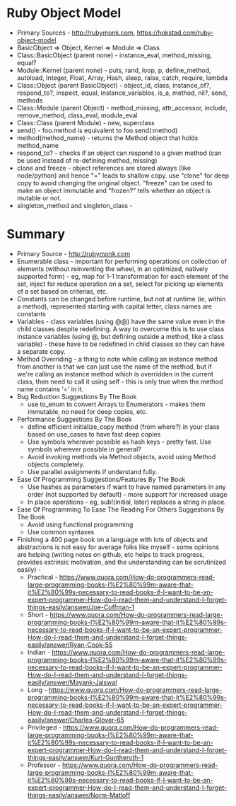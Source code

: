 # Ruby Object Model
  * Primary Sources - http://rubymonk.com, https://hokstad.com/ruby-object-model
  * BasicObject => Object, Kernel => Module => Class
  * Class::BasicObject (parent none) - instance\_eval, method\_missing, equal?
  * Module::Kernel (parent none) - puts, rand, loop, p, define\_method, autoload, Integer, Float, Array, Hash, sleep, raise, catch, require, lambda
  * Class::Object (parent BasicObject) - object\_id, class, instance\_of?, respond\_to?, inspect, equal, instance\_variables, is\_a, method, nil?, send, methods
  * Class::Module (parent Object) - method\_missing, attr\_accessor, include, remove\_method, class\_eval, module\_eval
  * Class::Class (parent Module) - new, superclass
  * send() - foo.method is equivalent to foo.send(:method)
  * method(method\_name) - returns the Method object that holds method\_name
  * respond\_to? - checks if an object can respond to a given method (can be used instead of re-defining method\_missing)
  * clone and freeze - object references are stored always (like node/python) and hence "=" leads to shallow copy. use "clone" for deep copy to avoid changing the
    original object. "freeze" can be used to make an object immutable and "frozen?" tells whether an object is mutable or not.
  * singleton\_method and singleton\_class - 

# Summary
  * Primary Source - http://rubymonk.com
  * Enumerable class - important for performing operations on collection of elements (without reinventing the wheel, in an optimized, natively supported form) - eg,
    map for 1-1 transformation for each element of the set, inject for reduce operation on a set, select for picking up elements of a set based on criterias, etc.
  * Constants can be changed before runtime, but not at runtime (ie, within a method), represented starting with capital letter, class names are constants
  * Variables - class variables (using @@) have the same value even in the child classes despite redefining. A way to overcome this is to use class instance 
    variables (using @, but defining outside a method, like a class variable) - these have to be redefined in child classes so they can have a separate copy.
  * Method Overriding - a thing to note while calling an instance method from another is that we can just use the name of the method, but if we're calling an
    instance method which is overridden in the current class, then need to call it using self - this is only true when the method name contains '=' in it.
  * Bug Reduction Suggestions By The Book
    - use to\_enum to convert Arrays to Enumerators - makes them immutable, no need for deep copies, etc.
  * Performance Suggestions By The Book
    - define efficient initialize\_copy method (from where?) in your class based on use\_cases to have fast deep copies
    - Use symbols wherever possible as hash keys - pretty fast. Use symbols wherever possible in general?
    - Avoid invoking methods via Method objects, avoid using Method objects completely.
    - Use parallel assignments if understand fully.
  * Ease Of Programming Suggestions/Features By The Book
    - Use hashes as parameters if want to have named parameters in any order (not supported by default) - more support for increased usage
    - In place operations - eg, sub!(initial, later) replaces a string in place.
  * Ease Of Programming To Ease The Reading For Others Suggestions By The Book
    - Avoid using functional programming
    - Use common syntaxes
  * Finishing a 400 page book on a language with lots of objects and abstractions is not easy for average folks like myself - some opinions are helping (writing
    notes on github, etc helps to track progress, provides extrinsic motivation, and the understanding can be scrutinized easily) -
    - Practical - https://www.quora.com/How-do-programmers-read-large-programming-books-I%E2%80%99m-aware-that-it%E2%80%99s-necessary-to-read-books-if-I-want-to-be-an-expert-programmer-How-do-I-read-them-and-understand-I-forget-things-easily/answer/Joe-Coffman-1
    - Short - https://www.quora.com/How-do-programmers-read-large-programming-books-I%E2%80%99m-aware-that-it%E2%80%99s-necessary-to-read-books-if-I-want-to-be-an-expert-programmer-How-do-I-read-them-and-understand-I-forget-things-easily/answer/Ryan-Cook-55
    - Indian - https://www.quora.com/How-do-programmers-read-large-programming-books-I%E2%80%99m-aware-that-it%E2%80%99s-necessary-to-read-books-if-I-want-to-be-an-expert-programmer-How-do-I-read-them-and-understand-I-forget-things-easily/answer/Mayank-Jaiswal
    - Long - https://www.quora.com/How-do-programmers-read-large-programming-books-I%E2%80%99m-aware-that-it%E2%80%99s-necessary-to-read-books-if-I-want-to-be-an-expert-programmer-How-do-I-read-them-and-understand-I-forget-things-easily/answer/Charles-Glover-65
    - Privileged - https://www.quora.com/How-do-programmers-read-large-programming-books-I%E2%80%99m-aware-that-it%E2%80%99s-necessary-to-read-books-if-I-want-to-be-an-expert-programmer-How-do-I-read-them-and-understand-I-forget-things-easily/answer/Kurt-Guntheroth-1
    - Professor - https://www.quora.com/How-do-programmers-read-large-programming-books-I%E2%80%99m-aware-that-it%E2%80%99s-necessary-to-read-books-if-I-want-to-be-an-expert-programmer-How-do-I-read-them-and-understand-I-forget-things-easily/answer/Norm-Matloff
